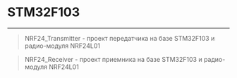 # STM32F103

---

> NRF24_Transmitter - проект передатчика на базе STM32F103 и радио-модуля NRF24L01  

> NRF24_Receiver - проект приемника на базе  STM32F103 и радио-модуля NRF24L01  

